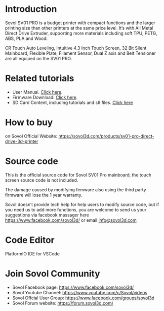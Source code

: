 # Introduction

Sovol SV01 PRO is a budget printer with compact functions and the larger printing size than other 
printers at the same price level. It’s with All Metal Direct Drive Extruder, supporting more materials
including soft TPU, PETG, ABS, PLA and Wood. 

CR Touch Auto Leveling, Intuitive 4.3 Inch Touch Screen, 32 Bit Silent Mainboard, Flexible Plate,
Filament Sensor, Dual Z axis and Belt Tensioner are all equiped on the SV01 PRO.

# Related tutorials 

- User Manual.  [Click here](https://drive.google.com/file/u/1/d/1rjabuYPToPorOXMvQ7_JpCENCcbCXrbL/view?usp=sharing).
- Firmware Download. [Click here](https://sovol3d.com/pages/download).
- SD Card Content, including tutorials and stl files. [Click here](https://drive.google.com/file/d/1BSpq3LsK11pLsGXtY-zwGe9AhxG4BTKc/view)

# How to buy

on Sovol Official Website:  https://sovol3d.com/products/sv01-pro-direct-drive-3d-printer

# Source code

This is the official source code for Sovol SV01 Pro mainboard, the touch screen source code is not included. 

The damage caused by modifying firmware also using the third party firmware will lose the 1 year warranty. 

Sovol doesn’t provide tech help for help users to modify source code, but if you need us to add more functions, you are welcome to send us your suggestions via facebook massager here https://www.facebook.com/sovol3d/ or email 
info@sovol3d.com 

# Code Editor

PlatformIO IDE for VSCode

# Join Sovol Community

- Sovol Facebook page:  https://www.facebook.com/sovol3d/
- Sovol Youtube Channel:   https://www.youtube.com/c/Sovol/videos
- Sovol Offcial User Group:  https://www.facebook.com/groups/sovol3d
- Sovol Forum website:  https://forum.sovol3d.com/


